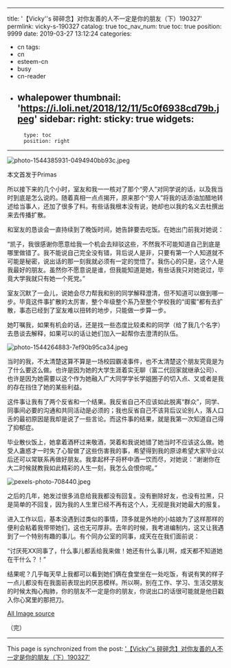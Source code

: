 
---
title: '【Vicky''s 碎碎念】对你友善的人不一定是你的朋友（下）190327'
permlink: vicky-s-190327
catalog: true
toc_nav_num: true
toc: true
position: 9999
date: 2019-03-27 13:12:24
categories:
- cn
tags:
- cn
- esteem-cn
- busy
- cn-reader
- whalepower
thumbnail: 'https://i.loli.net/2018/12/11/5c0f6938cd79b.jpeg'
sidebar:
    right:
        sticky: true
widgets:
    -
        type: toc
        position: right
---


![photo-1544385931-0494940bb93c.jpeg](https://i.loli.net/2018/12/11/5c0f6938cd79b.jpeg)

本文首发于Primas

所以接下来的几个小时，室友和我一一核对了那个“旁人”对同学说的话，以及我当时到底是怎么说的。随着真相一点点揭开，原来那个“旁人”将我的话添油加醋地转述给当事人，还加了很多了料。有些话我根本没有说，她却也以我的名义去杜撰出来去传播扩散。

和室友的恳谈会一直持续到了晚饭时间，她告辞要去吃饭。在她出门前我对她说：

“凯子，我很感谢你愿意给我一个机会去辩驳这些，不然我不可能知道自己到底是哪里做错了。我不能说自己完全没有错，背后说人是非，只要有第一个人知道就不可能是秘密，说出话的那一刻我就必须有一定的觉悟了。我伤心的只是，这个人是我最好的朋友。虽然你不愿意说是谁，但我能知道是她，有些话我只对她说过，毕竟大学我就只有她一个死党。”

室友沉默了一会儿，说她会尽力帮我和别的同学解释澄清，但不知道可以做到哪一步。毕竟这件事扩散的太厉害，整个年级整个系乃至整个学校我的“闺蜜”都有去扩散，事态已经到了室友难以扭转的地步，只能做一步算一步。

她叮嘱我，如果有机会的话，还是找一些态度比较柔和的同学（给了我几个名字）去恳谈去解释，如果可以的话让她们加入一起帮你去澄清的队伍。

![photo-1544264883-7ef90b95ca34.jpeg](https://i.loli.net/2018/12/11/5c0f69999ae8d.jpeg)

当时的我，不太清楚这算不算是一场校园霸凌事件，也不太清楚这个朋友究竟是为了什么要这么做。也许是因为她的大学生涯着实无聊（富二代回家就继承公司）、也许是因为她需要以这个作为她融入广大同学学长学姐圈子的切入点、又或者是我的存在挡住了她的某些利益。

这件事让我有了两个反省和一个结果。我反省自己不应该如此脱离“群众”，同学、同事间必要的沟通和共同活动是必须的；我也反省自己不该背后议论别人，落人口舌的最初原因是我却是说了一些言论。而这件事的结果，就是我第一次知道自己得了抑郁症。

毕业散伙饭上，她拿着酒杯过来敬酒，哭着和我说她错了她当时不应该这么做。她受人蛊惑才一时失了心智做了这些伤害我的事，希望得到我的原谅希望大家毕业以后还可以常联系再做好朋友。我拿起杯子将杯中酒一饮而尽，对她说：“谢谢你在大二时候就教我如此精彩的人生一刻，我怎么会恨你呢。”

![pexels-photo-708440.jpeg](https://i.loli.net/2019/03/27/5c9b26780db4d.jpeg)

之后的几年，她发过很多消息给我我都没有回复。没有删除好友，也没有拉黑，只是简单的不回复，因为我的人生里已经不再有这个人，无视是我对她最大的报复。

进入工作以后，基本没遇到过类似的事情，顶多就是外地的小姑娘为了这样那样的便利会粘着我带带她们，这也无可厚非。去年的时候，我考进编制内，这又让我遇到了一个特别有趣的事儿。有个同办公室的同事，成天在在我们面前说：

“讨厌死XX同事了，什么事儿都丢给我来做！她还有什么事儿啊，成天都不知道她在干什么？！”

结果呢？几乎每天早上我都可以看到她们俩在食堂坐在一处吃饭，有说有笑的样子一点儿都没有在我面前表现出的厌恶模样。所以啊，别在工作、学习、生活交朋友的时候太掏心掏肺，你的朋友不一定是你的朋友，你说出口的话很可能就是他日戳入你心窝里的那把刀。

[All Image source](https://www.pexels.com/)

（完）

- - -

This page is synchronized from the post: ['【Vicky''s 碎碎念】对你友善的人不一定是你的朋友（下）190327'](https://steemit.com/@nostalgic1212/vicky-s-190327)
